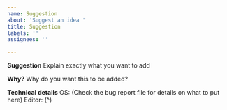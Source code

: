 ```yaml
---
name: Suggestion
about: 'Suggest an idea '
title: Suggestion
labels: ''
assignees: ''

---
```


**Suggestion**
Explain exactly what you want to add

**Why?**
Why do you want this to be added?

**Technical details**
OS: (Check the bug report file for details on what to put here)
Editor: (^)
